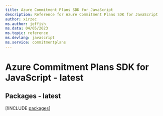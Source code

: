```yaml
---
title: Azure Commitment Plans SDK for JavaScript
description: Reference for Azure Commitment Plans SDK for JavaScript
author: xirzec
ms.author: jeffish
ms.data: 04/05/2023
ms.topic: reference
ms.devlang: javascript
ms.service: commitmentplans
---
```

# Azure Commitment Plans SDK for JavaScript - latest
## Packages - latest
[!INCLUDE [packages](commitment-plans-index.md)]